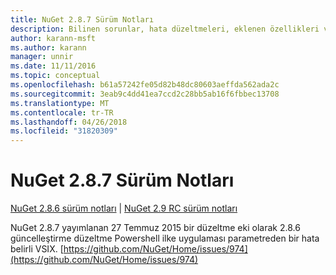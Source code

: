 ```yaml
---
title: NuGet 2.8.7 Sürüm Notları
description: Bilinen sorunlar, hata düzeltmeleri, eklenen özellikleri ve dcr NuGet 2.8.7 dahil etmek için sürüm notları.
author: karann-msft
ms.author: karann
manager: unnir
ms.date: 11/11/2016
ms.topic: conceptual
ms.openlocfilehash: b61a57242fe05d82b48dc80603aeffda562ada2c
ms.sourcegitcommit: 3eab9c4dd41ea7ccd2c28bb5ab16f6fbbec13708
ms.translationtype: MT
ms.contentlocale: tr-TR
ms.lasthandoff: 04/26/2018
ms.locfileid: "31820309"
---
```

# <a name="nuget-287-release-notes"></a>NuGet 2.8.7 Sürüm Notları

[NuGet 2.8.6 sürüm notları](../release-notes/nuget-2.8.6.md) | [NuGet 2.9 RC sürüm notları](../release-notes/nuget-2.9-RC.md)

NuGet 2.8.7 yayımlanan 27 Temmuz 2015 bir düzeltme eki olarak 2.8.6 güncelleştirme düzeltme Powershell ilke uygulaması parametreden bir hata belirli VSIX.
[https://github.com/NuGet/Home/issues/974](https://github.com/NuGet/Home/issues/974)
